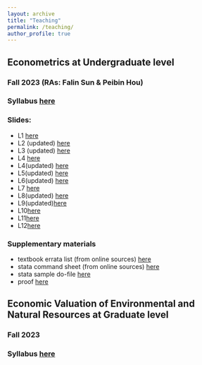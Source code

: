 ```yaml
---
layout: archive
title: "Teaching"
permalink: /teaching/
author_profile: true
---
```



## Econometrics at Undergraduate level
### Fall 2023 (RAs: Falin Sun & Peibin Hou)
### Syllabus [here](/files/syllabus_econometrics_23fall.pdf)
### Slides:
- L1 [here](/files/L1.pdf)
- L2 (updated) [here](/files/L2_updated.pdf)
- L3 (updated) [here](/files/L3_updated.pdf)
- L4 [here](/files/L4.pdf)
- L4(updated) [here](/files/L4_updated.pdf)
- L5(updated) [here](/files/L5.pdf)
- L6(updated) [here](/files/L6.pdf)
- L7 [here](/files/L7.pdf)
- L8(updated) [here](/files/L8_updated.pdf)
- L9(updated)[here](/files/L9.pdf)
- L10[here](/files/L10.pdf)
- L11[here](/files/L11.pdf)
- L12[here](/files/L12.pdf)

### Supplementary materials
- textbook errata list (from online sources) [here](/files/ErrataList.pdf)
- stata command sheet (from online sources) [here](/files/StataSheets.pdf)
- stata sample do-file [here](/files/sample.do)
- proof [here](/files/Proof.pdf)


## Economic Valuation of Environmental and Natural Resources at Graduate level
### Fall 2023
### Syllabus [here](/files/syllabus_valuation_23fall.pdf)



